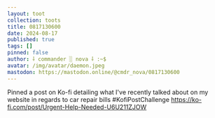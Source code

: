 ```yaml
---
layout: toot
collection: toots
title: 0817130600
date: 2024-08-17
published: true
tags: []
pinned: false
author: ⸸ commander ░ nova ⸸ :~$
avatar: /img/avatar/daemon.jpeg
mastodon: https://mastodon.online/@cmdr_nova/0817130600
---
```


Pinned a post on Ko-fi detailing what I've recently talked about on my website in regards to car repair bills #KofiPostChallenge https://ko-fi.com/post/Urgent-Help-Needed-U6U211ZJOW
